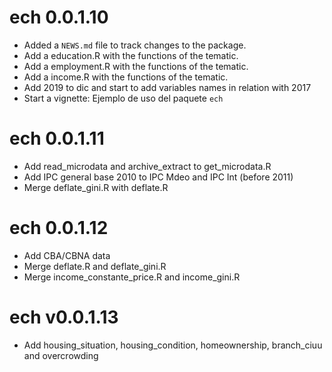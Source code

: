 # ech 0.0.1.10

* Added a `NEWS.md` file to track changes to the package.
* Add a education.R with the functions of the tematic.
* Add a employment.R with the functions of the tematic.
* Add a income.R with the functions of the tematic.
* Add 2019 to dic and start to add variables names in relation with 2017
* Start a vignette: Ejemplo de uso del paquete `ech`

# ech 0.0.1.11

* Add read_microdata and archive_extract to get_microdata.R
* Add IPC general base 2010 to IPC Mdeo and IPC Int (before 2011)
* Merge deflate_gini.R with deflate.R


# ech 0.0.1.12

* Add CBA/CBNA data 
* Merge deflate.R and deflate_gini.R
* Merge income_constante_price.R and income_gini.R


# ech v0.0.1.13

* Add housing_situation, housing_condition, homeownership, branch_ciuu and overcrowding

